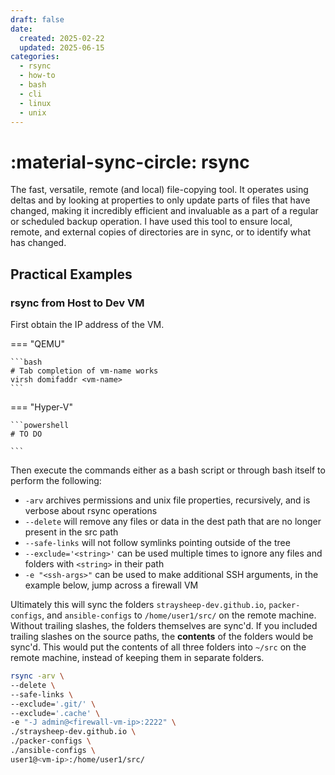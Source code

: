 ```yaml
---
draft: false
date:
  created: 2025-02-22
  updated: 2025-06-15
categories:
  - rsync
  - how-to
  - bash
  - cli
  - linux
  - unix
---
```


# :material-sync-circle: rsync

The fast, versatile, remote (and local) file-copying tool. It operates using deltas and by looking at properties to only update parts of files that have changed, making it incredibly efficient and invaluable as a part of a regular or scheduled backup operation. I have used this tool to ensure local, remote, and external copies of directories are in sync, or to identify what has changed.

<!-- more -->

## Practical Examples

### rsync from Host to Dev VM

First obtain the IP address of the VM.

=== "QEMU"

    ```bash
    # Tab completion of vm-name works
    virsh domifaddr <vm-name>
    ```

=== "Hyper-V"

    ```powershell
    # TO DO

    ```

Then execute the commands either as a bash script or through bash itself to perform the following:

- `-arv` archives permissions and unix file properties, recursively, and is verbose about rsync operations
- `--delete` will remove any files or data in the dest path that are no longer present in the src path
- `--safe-links` will not follow symlinks pointing outside of the tree
- `--exclude='<string>'` can be used multiple times to ignore any files and folders with `<string>` in their path
- `-e "<ssh-args>"` can be used to make additional SSH arguments, in the example below, jump across a firewall VM

Ultimately this will sync the folders `straysheep-dev.github.io`, `packer-configs`, and `ansible-configs` to `/home/user1/src/` on the remote machine. Without trailing slashes, the folders themselves are sync'd. If you included trailing slashes on the source paths, the **contents** of the folders would be sync'd. This would put the contents of all three folders into `~/src` on the remote machine, instead of keeping them in separate folders.

```bash
rsync -arv \
--delete \
--safe-links \
--exclude='.git/' \
--exclude='.cache' \
-e "-J admin@<firewall-vm-ip>:2222" \
./straysheep-dev.github.io \
./packer-configs \
./ansible-configs \
user1@<vm-ip>:/home/user1/src/
```